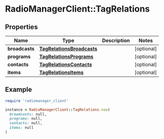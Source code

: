 # RadioManagerClient::TagRelations

## Properties

| Name | Type | Description | Notes |
| ---- | ---- | ----------- | ----- |
| **broadcasts** | [**TagRelationsBroadcasts**](TagRelationsBroadcasts.md) |  | [optional] |
| **programs** | [**TagRelationsPrograms**](TagRelationsPrograms.md) |  | [optional] |
| **contacts** | [**TagRelationsContacts**](TagRelationsContacts.md) |  | [optional] |
| **items** | [**TagRelationsItems**](TagRelationsItems.md) |  | [optional] |

## Example

```ruby
require 'radiomanager_client'

instance = RadioManagerClient::TagRelations.new(
  broadcasts: null,
  programs: null,
  contacts: null,
  items: null
)
```

